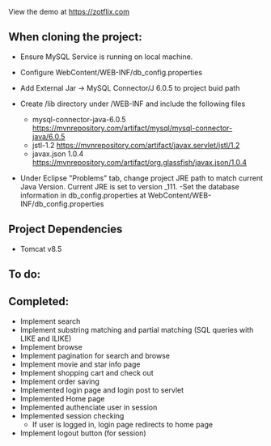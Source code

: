 View the demo at https://zotflix.com

## When cloning the project:
  - Ensure MySQL Service is running on local machine.
  - Configure WebContent/WEB-INF/db_config.properties
  
  - Add External Jar -> MySQL Connector/J 6.0.5 to project buid path
  - Create /lib directory under /WEB-INF and include the following files
    - mysql-connector-java-6.0.5 https://mvnrepository.com/artifact/mysql/mysql-connector-java/6.0.5
    - jstl-1.2 https://mvnrepository.com/artifact/javax.servlet/jstl/1.2
    - javax.json 1.0.4 https://mvnrepository.com/artifact/org.glassfish/javax.json/1.0.4
  - Under Eclipse "Problems" tab, change project JRE path to match current Java Version. Current JRE is set to version _111.
  -Set the database information in db_config.properties at WebContent/WEB-INF/db_config.properties
  
## Project Dependencies
  - Tomcat v8.5
  
## To do:
  
  
## Completed:
  - Implement search
  - Implement substring matching and partial matching (SQL queries with LIKE and ILIKE)
  - Implement browse
  - Implement pagination for search and browse
  - Implement movie and star info page
  - Implement shopping cart and check out
  - Implement order saving
  - Implemented login page and login post to servlet
  - Implemented Home page
  - Implemented authenciate user in session
  - Implemented session checking
    - If user is logged in, login page redirects to home page
  - Implement logout button (for session)
